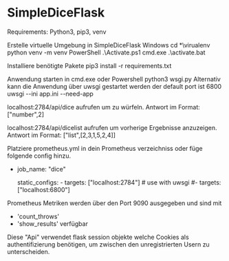 # SimpleDiceFlask

Requirements: Python3, pip3, venv

Erstelle virtuelle Umgebung in SimpleDiceFlask
Windows
    cd *\virualenv
    python venv -m venv
    PowerShell
        .\Activate.ps1
    cmd.exe
        .\activate.bat

Installiere benötigte Pakete
    pip3 install -r requirements.txt

Anwendung starten
    in cmd.exe oder Powershell 
        python3 wsgi.py
Alternativ kann die Anwendung über uwsgi gestartet werden der default port ist 6800
	uwsgi --ini app.ini --need-app
	

localhost:2784/api/dice aufrufen um zu würfeln.
	Antwort im Format: ["number",2]

localhost:2784/api/dicelist aufrufen um vorherige Ergebnisse anzuzeigen.
	Antwort im Format: ["list",[2,3,1,5,2,4]]

Platziere prometheus.yml in dein Prometheus verzeichniss oder füge folgende config hinzu.

- job_name: "dice"

    static_configs:
      - targets: ["localhost:2784"]
      # use with uwsgi
      #- targets: ["localhost:6800"]

Prometheus Metriken werden über den Port 9090 ausgegeben
und sind mit 
- 'count_throws'
- 'show_results'
verfügbar


Diese "Api" verwendet flask session objekte welche Cookies als authentifizierung benötigen, um zwischen den unregistrierten Usern zu unterscheiden.




